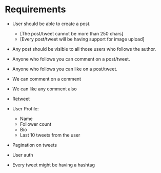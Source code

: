 # Requirements

- User should be able to create a post.
    - [The post/tweet cannot be more than 250 chars]
    - [Every post/tweet will be having support for image upload]

- Any post should be visible to all those users who follows the author.
- Anyone who follows you can comment on a post/tweet.
- Anyone who follows you can like on a post/tweet.
- We can comment on a comment
- We can like any comment also
- Retweet

- User Profile:
    - Name
    - Follower count
    - Bio
    - Last 10 tweets from the user

- Pagination on tweets
- User auth

- Every tweet might be having a hashtag